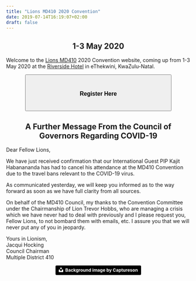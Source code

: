 ```yaml
---
title: "Lions MD410 2020 Convention"
date: 2019-07-14T16:19:07+02:00
draft: false
---
```


<center><h2>1-3 May 2020</h2></center>

Welcome to the [Lions MD410](https://www.lionsclubs.co.za) 2020 Convention website, coming up from 1-3 May 2020 at the [Riverside Hotel](/venue) in eThekwini, KwaZulu-Natal.

<form action="/registration">
    <center>
        <button style="height:100px; width:400px" type="button"><h3>Register Here</h3></button>
    </center>
</form>


<center><h2>A Further Message From the Council of Governors Regarding COVID-19</h2></center>
<p>Dear Fellow Lions,
<p>We have just received confirmation that our International Guest PIP Kajit Habanananda has had to cancel his attendance at the MD410 Convention due to the travel bans relevant to the COVID-19 virus.
<p>As communicated yesterday, we will keep you informed as to the way forward as soon as we have full clarity from all sources. 
<p>On behalf of the MD410 Council, my thanks to the Convention Committee under the Chairmanship of Lion Trevor Hobbs, who are managing a crisis which we have never had to deal with previously and I please request you, Fellow Lions, to not bombard them with emails, etc.  I assure you that we will never put any of you in jeopardy.
<p>Yours in Lionism,
<br>Jacqui Hocking
<br>Council Chairman
<br>Multiple District 410

<!-- <script src="https://ajax.googleapis.com/ajax/libs/jquery/3.4.1/jquery.min.js"></script> -->
<!-- <script src="/js/countdown.js"></script> -->
<!-- <div id="countdown">Clock</div> -->

<center><a style="background-color:black;color:white;text-decoration:none;padding:4px 6px;font-family:-apple-system, BlinkMacSystemFont, &quot;San Francisco&quot;, &quot;Helvetica Neue&quot;, Helvetica, Ubuntu, Roboto, Noto, &quot;Segoe UI&quot;, Arial, sans-serif;font-size:12px;font-weight:bold;line-height:1.2;display:inline-block;border-radius:3px" href="https://unsplash.com/@captureson?utm_medium=referral&amp;utm_campaign=photographer-credit&amp;utm_content=creditBadge" target="_blank" rel="noopener noreferrer" title="Download free do whatever you want high-resolution photos from Captureson"><span style="display:inline-block;padding:2px 3px"><svg xmlns="http://www.w3.org/2000/svg" style="height:12px;width:auto;position:relative;vertical-align:middle;top:-2px;fill:white" viewBox="0 0 32 32"><title>unsplash-logo</title><path d="M10 9V0h12v9H10zm12 5h10v18H0V14h10v9h12v-9z"></path></svg></span><span style="display:inline-block;padding:2px 3px">Background image by Captureson</span></a></center>
